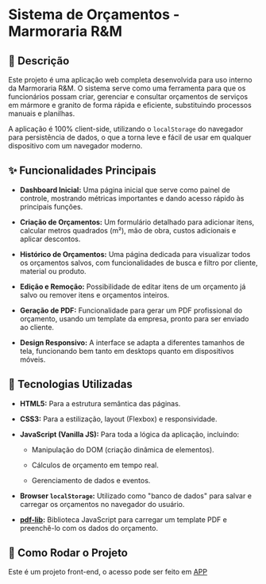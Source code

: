 # Sistema de Orçamentos - Marmoraria R&M

## 📝 Descrição

Este projeto é uma aplicação web completa desenvolvida para uso interno da Marmoraria R&M. O sistema serve como uma ferramenta para que os funcionários possam criar, gerenciar e consultar orçamentos de serviços em mármore e granito de forma rápida e eficiente, substituindo processos manuais e planilhas.

A aplicação é 100% client-side, utilizando o `localStorage` do navegador para persistência de dados, o que a torna leve e fácil de usar em qualquer dispositivo com um navegador moderno.

## ✨ Funcionalidades Principais

* **Dashboard Inicial:** Uma página inicial que serve como painel de controle, mostrando métricas importantes e dando acesso rápido às principais funções.

* **Criação de Orçamentos:** Um formulário detalhado para adicionar itens, calcular metros quadrados (m²), mão de obra, custos adicionais e aplicar descontos.

* **Histórico de Orçamentos:** Uma página dedicada para visualizar todos os orçamentos salvos, com funcionalidades de busca e filtro por cliente, material ou produto.

* **Edição e Remoção:** Possibilidade de editar itens de um orçamento já salvo ou remover itens e orçamentos inteiros.

* **Geração de PDF:** Funcionalidade para gerar um PDF profissional do orçamento, usando um template da empresa, pronto para ser enviado ao cliente.

* **Design Responsivo:** A interface se adapta a diferentes tamanhos de tela, funcionando bem tanto em desktops quanto em dispositivos móveis.

## 🚀 Tecnologias Utilizadas

* **HTML5:** Para a estrutura semântica das páginas.

* **CSS3:** Para a estilização, layout (Flexbox) e responsividade.

* **JavaScript (Vanilla JS):** Para toda a lógica da aplicação, incluindo:

    * Manipulação do DOM (criação dinâmica de elementos).

    * Cálculos de orçamento em tempo real.

    * Gerenciamento de dados e eventos.

* **Browser `localStorage`:** Utilizado como "banco de dados" para salvar e carregar os orçamentos no navegador do usuário.

* [**pdf-lib**](https://pdf-lib.js.org/)**:** Biblioteca JavaScript para carregar um template PDF e preenchê-lo com os dados do orçamento.

## 🔧 Como Rodar o Projeto

Este é um projeto front-end, o acesso pode ser feito em <a href="https://orcamento-da-rm.netlify.app/" target="_blank" > APP <a/>
